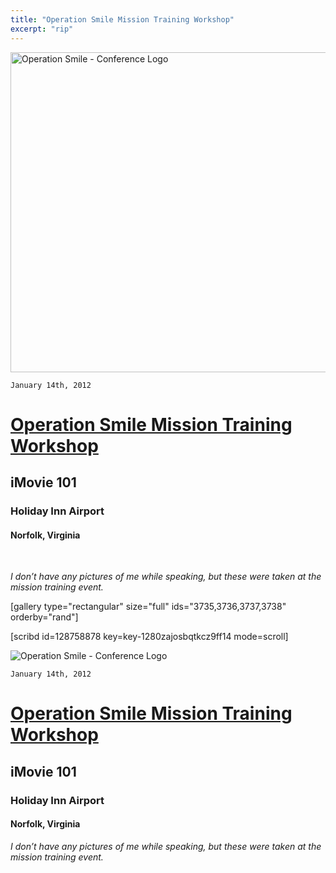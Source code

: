 ```yaml
---
title: "Operation Smile Mission Training Workshop"
excerpt: "rip"
---
```


<img class="aligncenter size-full wp-image-3177" src="https://fvcproductions.files.wordpress.com/2015/11/conferencelogos-002-copy.png" alt="Operation Smile - Conference Logo" width="512" height="512" />

<code>January 14th, 2012</code>
<h1><a href="http://studentprograms.operationsmile.org/events/mission-training-workshop/" target="_blank">Operation Smile Mission Training Workshop</a></h1>
<h2><strong>iMovie 101</strong></h2>
<h3>Holiday Inn Airport</h3>
<h4>Norfolk, Virginia</h4>

&nbsp;

<i>I don’t have any pictures of me while speaking, but these were taken at the mission training event.</i>

[gallery type="rectangular" size="full" ids="3735,3736,3737,3738" orderby="rand"]

[scribd id=128758878 key=key-1280zajosbqtkcz9ff14 mode=scroll]

![Operation Smile - Conference Logo](https://fvcproductions.files.wordpress.com/2015/11/conferencelogos-002-copy.png)

`January 14th, 2012`

[Operation Smile Mission Training Workshop](http://studentprograms.operationsmile.org/events/mission-training-workshop/)
========================================================================================================================

**iMovie 101**
--------------

### Holiday Inn Airport

#### Norfolk, Virginia

*I don’t have any pictures of me while speaking, but these were taken at
the mission training event.*